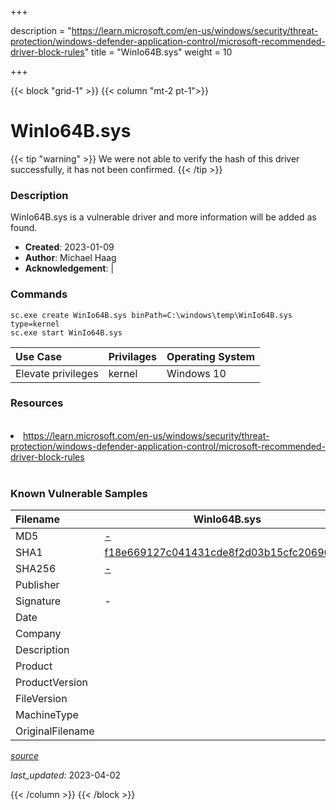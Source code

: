 +++

description = "https://learn.microsoft.com/en-us/windows/security/threat-protection/windows-defender-application-control/microsoft-recommended-driver-block-rules"
title = "WinIo64B.sys"
weight = 10

+++


{{< block "grid-1" >}}
{{< column "mt-2 pt-1">}}


# WinIo64B.sys 


{{< tip "warning" >}}
We were not able to verify the hash of this driver successfully, it has not been confirmed.
{{< /tip >}}


### Description

WinIo64B.sys is a vulnerable driver and more information will be added as found.

- **Created**: 2023-01-09
- **Author**: Michael Haag
- **Acknowledgement**:  | [](https://twitter.com/)

### Commands

```
sc.exe create WinIo64B.sys binPath=C:\windows\temp\WinIo64B.sys type=kernel
sc.exe start WinIo64B.sys
```

| Use Case | Privilages | Operating System | 
|:---- | ---- | ---- |
| Elevate privileges | kernel | Windows 10 |

### Resources
<br>
<li><a href=" https://learn.microsoft.com/en-us/windows/security/threat-protection/windows-defender-application-control/microsoft-recommended-driver-block-rules"> https://learn.microsoft.com/en-us/windows/security/threat-protection/windows-defender-application-control/microsoft-recommended-driver-block-rules</a></li>
<br>

### Known Vulnerable Samples

| Filename | WinIo64B.sys |
|:---- | ---- | 
| MD5 | <a href="https://www.virustotal.com/gui/file/-">-</a> |
| SHA1 | <a href="https://www.virustotal.com/gui/file/f18e669127c041431cde8f2d03b15cfc20696056">f18e669127c041431cde8f2d03b15cfc20696056</a> |
| SHA256 | <a href="https://www.virustotal.com/gui/file/-">-</a> |
| Publisher |  |
| Signature | -   |
| Date |  |
| Company |  |
| Description |  |
| Product |  |
| ProductVersion |  |
| FileVersion |  |
| MachineType |  |
| OriginalFilename |  |



[*source*](https://github.com/magicsword-io/LOLDrivers/tree/main/yaml/winio64b.sys.yml)

*last_updated:* 2023-04-02








{{< /column >}}
{{< /block >}}
